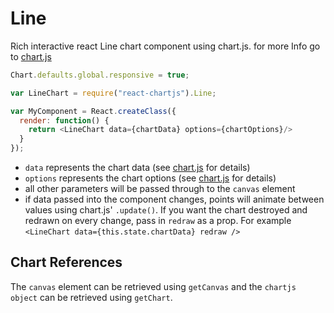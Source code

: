 # Line
Rich interactive react Line chart component using chart.js.
for more Info go to [chart.js](http://www.chartjs.org/) 

```js
Chart.defaults.global.responsive = true;

var LineChart = require("react-chartjs").Line;

var MyComponent = React.createClass({
  render: function() {
    return <LineChart data={chartData} options={chartOptions}/>
  }
});
```

* ```data``` represents the chart data (see [chart.js](http://www.chartjs.org/) for details)
* ```options``` represents the chart options (see [chart.js](http://www.chartjs.org/) for details)
* all other parameters will be passed through to the ```canvas``` element
* if data passed into the component changes, points will animate between values using chart.js' ```.update()```. If you want the chart destroyed and redrawn on every change, pass in ```redraw``` as a prop. For example ```<LineChart data={this.state.chartData} redraw />```

Chart References
----------------
The ```canvas``` element can be retrieved using ```getCanvas``` and the ```chartjs object``` can be retrieved using ```getChart```.